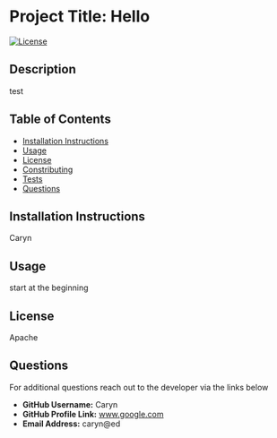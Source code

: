 # Project Title: Hello
[![License](https://img.shields.io/badge/License-Apache_2.0-blue.svg)](https://opensource.org/licenses/Apache-2.0)

## Description 
test

## Table of Contents
- [Installation Instructions](#installation_instructions)
- [Usage](#usage)
- [License](#license)
- [Constributing](#contributing)
- [Tests](#tests)
- [Questions](#questions)

## Installation Instructions
Caryn

## Usage
start at the beginning

## License
Apache

## Questions
For additional questions reach out to the developer via the links below

- **GitHub Username:** Caryn
- **GitHub Profile Link:** www.google.com
- **Email Address:** caryn@ed